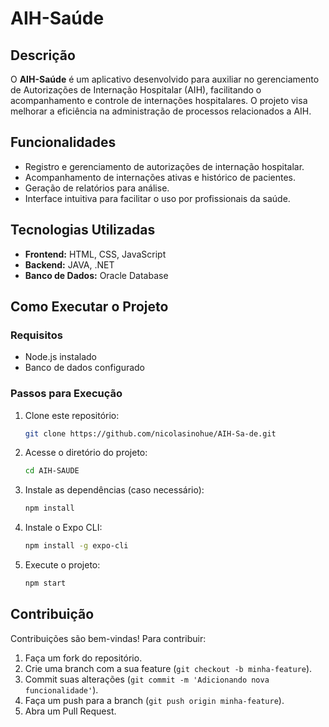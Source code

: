 # AIH-Saúde

## Descrição
O **AIH-Saúde** é um aplicativo desenvolvido para auxiliar no gerenciamento de Autorizações de Internação Hospitalar (AIH), facilitando o acompanhamento e controle de internações hospitalares. O projeto visa melhorar a eficiência na administração de processos relacionados a AIH.

## Funcionalidades
- Registro e gerenciamento de autorizações de internação hospitalar.
- Acompanhamento de internações ativas e histórico de pacientes.
- Geração de relatórios para análise.
- Interface intuitiva para facilitar o uso por profissionais da saúde.

## Tecnologias Utilizadas
- **Frontend:** HTML, CSS, JavaScript
- **Backend:** JAVA, .NET
- **Banco de Dados:** Oracle Database

## Como Executar o Projeto
### Requisitos
- Node.js instalado
- Banco de dados configurado

### Passos para Execução
1. Clone este repositório:
   ```sh
   git clone https://github.com/nicolasinohue/AIH-Sa-de.git
   ```
2. Acesse o diretório do projeto:
   ```sh
   cd AIH-SAUDE
   ```
3. Instale as dependências (caso necessário):
   ```sh
   npm install
   ```
4. Instale o Expo CLI:
   ```sh
   npm install -g expo-cli
   ```
5. Execute o projeto:
   ```sh
   npm start
   ```

## Contribuição
Contribuições são bem-vindas! Para contribuir:
1. Faça um fork do repositório.
2. Crie uma branch com a sua feature (`git checkout -b minha-feature`).
3. Commit suas alterações (`git commit -m 'Adicionando nova funcionalidade'`).
4. Faça um push para a branch (`git push origin minha-feature`).
5. Abra um Pull Request.
